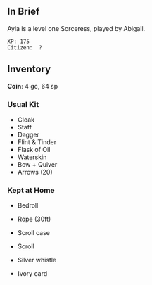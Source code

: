 
## In Brief

Ayla is a level one Sorceress, played by Abigail.

    XP: 175
    Citizen:  ?

## Inventory

**Coin**: 4 gc, 64 sp

### Usual Kit

* Cloak
* Staff
* Dagger
* Flint & Tinder
* Flask of Oil
* Waterskin
* Bow + Quiver
* Arrows (20)

### Kept at Home

* Bedroll
* Rope (30ft)
* Scroll case
* Scroll

* Silver whistle
* Ivory card
